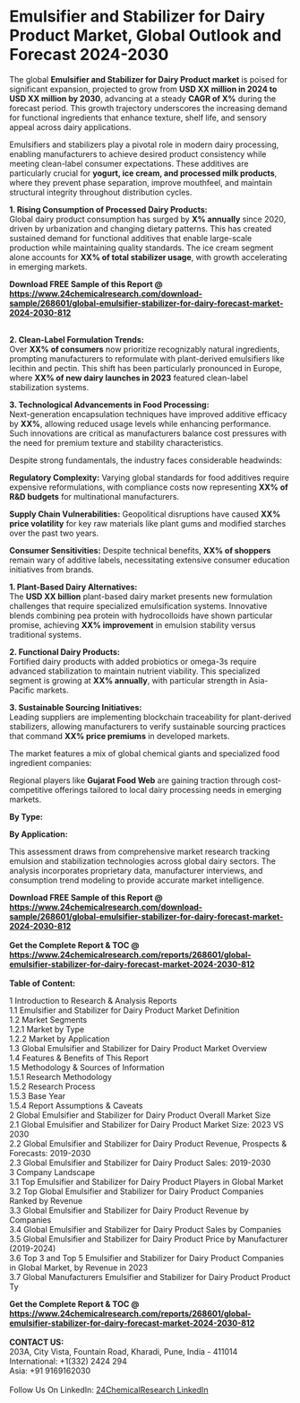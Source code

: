 <h1>Emulsifier and Stabilizer for Dairy Product Market, Global Outlook and Forecast 2024-2030</h1><p>The global <strong>Emulsifier and Stabilizer for Dairy Product market</strong> is poised for significant expansion, projected to grow from <strong>USD XX million in 2024 to USD XX million by 2030</strong>, advancing at a steady <strong>CAGR of X%</strong> during the forecast period. This growth trajectory underscores the increasing demand for functional ingredients that enhance texture, shelf life, and sensory appeal across dairy applications.</p><p>Emulsifiers and stabilizers play a pivotal role in modern dairy processing, enabling manufacturers to achieve desired product consistency while meeting clean-label consumer expectations. These additives are particularly crucial for <strong>yogurt, ice cream, and processed milk products</strong>, where they prevent phase separation, improve mouthfeel, and maintain structural integrity throughout distribution cycles.</p><p><strong>1. Rising Consumption of Processed Dairy Products:</strong><br>
Global dairy product consumption has surged by <strong>X% annually</strong> since 2020, driven by urbanization and changing dietary patterns. This has created sustained demand for functional additives that enable large-scale production while maintaining quality standards. The ice cream segment alone accounts for <strong>XX% of total stabilizer usage</strong>, with growth accelerating in emerging markets.</p><div><b>Download FREE Sample of this Report @ 
            <a href="https://www.24chemicalresearch.com/download-sample/268601/global-emulsifier-stabilizer-for-dairy-forecast-market-2024-2030-812">
            https://www.24chemicalresearch.com/download-sample/268601/global-emulsifier-stabilizer-for-dairy-forecast-market-2024-2030-812</a></b></div><br><p><strong>2. Clean-Label Formulation Trends:</strong><br>
Over <strong>XX% of consumers</strong> now prioritize recognizably natural ingredients, prompting manufacturers to reformulate with plant-derived emulsifiers like lecithin and pectin. This shift has been particularly pronounced in Europe, where <strong>XX% of new dairy launches in 2023</strong> featured clean-label stabilization systems.</p><p><strong>3. Technological Advancements in Food Processing:</strong><br>
Next-generation encapsulation techniques have improved additive efficacy by <strong>XX%</strong>, allowing reduced usage levels while enhancing performance. Such innovations are critical as manufacturers balance cost pressures with the need for premium texture and stability characteristics.</p><p>Despite strong fundamentals, the industry faces considerable headwinds:</p><p><strong>Regulatory Complexity:</strong> Varying global standards for food additives require expensive reformulations, with compliance costs now representing <strong>XX% of R&amp;D budgets</strong> for multinational manufacturers.</p><p><strong>Supply Chain Vulnerabilities:</strong> Geopolitical disruptions have caused <strong>XX% price volatility</strong> for key raw materials like plant gums and modified starches over the past two years.</p><p><strong>Consumer Sensitivities:</strong> Despite technical benefits, <strong>XX% of shoppers</strong> remain wary of additive labels, necessitating extensive consumer education initiatives from brands.</p><p><strong>1. Plant-Based Dairy Alternatives:</strong><br>
The <strong>USD XX billion</strong> plant-based dairy market presents new formulation challenges that require specialized emulsification systems. Innovative blends combining pea protein with hydrocolloids have shown particular promise, achieving <strong>XX% improvement</strong> in emulsion stability versus traditional systems.</p><p><strong>2. Functional Dairy Products:</strong><br>
Fortified dairy products with added probiotics or omega-3s require advanced stabilization to maintain nutrient viability. This specialized segment is growing at <strong>XX% annually</strong>, with particular strength in Asia-Pacific markets.</p><p><strong>3. Sustainable Sourcing Initiatives:</strong><br>
Leading suppliers are implementing blockchain traceability for plant-derived stabilizers, allowing manufacturers to verify sustainable sourcing practices that command <strong>XX% price premiums</strong> in developed markets.</p><p>The market features a mix of global chemical giants and specialized food ingredient companies:</p><p>Regional players like <strong>Gujarat Food Web</strong> are gaining traction through cost-competitive offerings tailored to local dairy processing needs in emerging markets.</p><p><strong>By Type:</strong></p><p><strong>By Application:</strong></p><p>This assessment draws from comprehensive market research tracking emulsion and stabilization technologies across global dairy sectors. The analysis incorporates proprietary data, manufacturer interviews, and consumption trend modeling to provide accurate market intelligence.</p><div><b>Download FREE Sample of this Report @ 
            <a href="https://www.24chemicalresearch.com/download-sample/268601/global-emulsifier-stabilizer-for-dairy-forecast-market-2024-2030-812">
            https://www.24chemicalresearch.com/download-sample/268601/global-emulsifier-stabilizer-for-dairy-forecast-market-2024-2030-812</a></b></div><br><div><b>Get the Complete Report & TOC @ 
            <a href="https://www.24chemicalresearch.com/reports/268601/global-emulsifier-stabilizer-for-dairy-forecast-market-2024-2030-812">
            https://www.24chemicalresearch.com/reports/268601/global-emulsifier-stabilizer-for-dairy-forecast-market-2024-2030-812</a></b></div><br>
            <b>Table of Content:</b><p>1 Introduction to Research & Analysis Reports<br />
    1.1 Emulsifier and Stabilizer for Dairy Product Market Definition<br />
    1.2 Market Segments<br />
        1.2.1 Market by Type<br />
        1.2.2 Market by Application<br />
    1.3 Global Emulsifier and Stabilizer for Dairy Product Market Overview<br />
    1.4 Features & Benefits of This Report<br />
    1.5 Methodology & Sources of Information<br />
        1.5.1 Research Methodology<br />
        1.5.2 Research Process<br />
        1.5.3 Base Year<br />
        1.5.4 Report Assumptions & Caveats<br />
2 Global Emulsifier and Stabilizer for Dairy Product Overall Market Size<br />
    2.1 Global Emulsifier and Stabilizer for Dairy Product Market Size: 2023 VS 2030<br />
    2.2 Global Emulsifier and Stabilizer for Dairy Product Revenue, Prospects & Forecasts: 2019-2030<br />
    2.3 Global Emulsifier and Stabilizer for Dairy Product Sales: 2019-2030<br />
3 Company Landscape<br />
    3.1 Top Emulsifier and Stabilizer for Dairy Product Players in Global Market<br />
    3.2 Top Global Emulsifier and Stabilizer for Dairy Product Companies Ranked by Revenue<br />
    3.3 Global Emulsifier and Stabilizer for Dairy Product Revenue by Companies<br />
    3.4 Global Emulsifier and Stabilizer for Dairy Product Sales by Companies<br />
    3.5 Global Emulsifier and Stabilizer for Dairy Product Price by Manufacturer (2019-2024)<br />
    3.6 Top 3 and Top 5 Emulsifier and Stabilizer for Dairy Product Companies in Global Market, by Revenue in 2023<br />
    3.7 Global Manufacturers Emulsifier and Stabilizer for Dairy Product Product Ty</p><div><b>Get the Complete Report & TOC @ 
            <a href="https://www.24chemicalresearch.com/reports/268601/global-emulsifier-stabilizer-for-dairy-forecast-market-2024-2030-812">
            https://www.24chemicalresearch.com/reports/268601/global-emulsifier-stabilizer-for-dairy-forecast-market-2024-2030-812</a></b></div><br><b>CONTACT US:</b><br>
            203A, City Vista, Fountain Road, Kharadi, Pune, India - 411014<br>
            International: +1(332) 2424 294<br>
            Asia: +91 9169162030 <br><br>
            Follow Us On LinkedIn: <a href="https://www.linkedin.com/company/24chemicalresearch/">24ChemicalResearch LinkedIn</a>